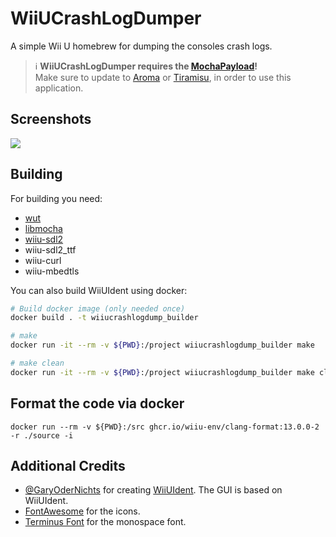 # WiiUCrashLogDumper
A simple Wii U homebrew for dumping the consoles crash logs.

> :information_source: **WiiUCrashLogDumper requires the [MochaPayload](https://github.com/wiiu-env/MochaPayload)!**  
> Make sure to update to [Aroma](https://aroma.foryour.cafe) or [Tiramisu](https://tiramisu.foryour.cafe), in order to use this application.

## Screenshots
![](res/screenshot.png)

## Building
For building you need: 
- [wut](https://github.com/devkitPro/wut)
- [libmocha](https://github.com/wiiu-env/libmocha)
- [wiiu-sdl2](https://github.com/GaryOderNichts/SDL/tree/wiiu-sdl2-2.26)
- wiiu-sdl2_ttf
- wiiu-curl
- wiiu-mbedtls

You can also build WiiUIdent using docker:
```bash
# Build docker image (only needed once)
docker build . -t wiiucrashlogdump_builder

# make 
docker run -it --rm -v ${PWD}:/project wiiucrashlogdump_builder make

# make clean
docker run -it --rm -v ${PWD}:/project wiiucrashlogdump_builder make clean
```

## Format the code via docker

`docker run --rm -v ${PWD}:/src ghcr.io/wiiu-env/clang-format:13.0.0-2 -r ./source -i`


## Additional Credits
- [@GaryOderNichts](https://github.com/GaryOderNichts) for creating [WiiUIdent](https://github.com/GaryOderNichts/WiiUIdent). The GUI is based on WiiUIdent.
- [FontAwesome](https://fontawesome.com/) for the icons.
- [Terminus Font](https://terminus-font.sourceforge.net/) for the monospace font.
